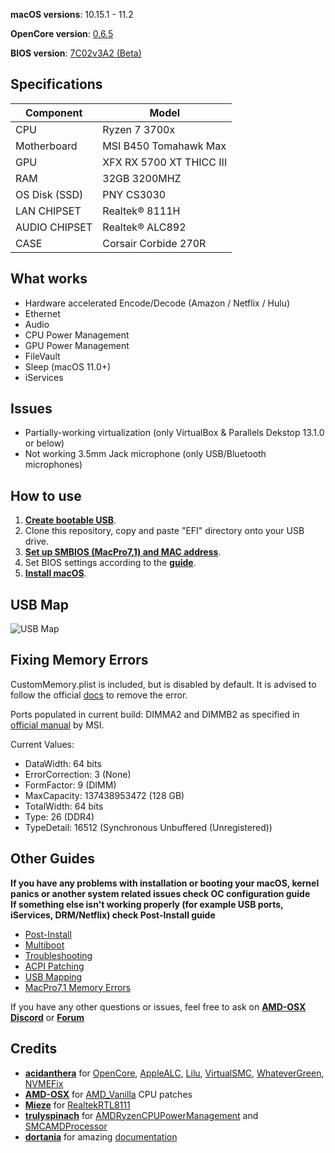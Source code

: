 **macOS versions**: 10.15.1 - 11.2

**OpenCore version**: [0.6.5](https://github.com/acidanthera/OpenCorePkg/releases/tag/0.6.5)

**BIOS version**: [7C02v3A2 (Beta)](https://download.msi.com/bos_exe/mb/7C02v3A2.zip)

## Specifications
| **Component** | **Model** |
| ------------- | --------- |
| CPU | Ryzen 7 3700x |
| Motherboard | MSI B450 Tomahawk Max |
| GPU | XFX RX 5700 XT THICC III |
| RAM | 32GB 3200MHZ |
| OS Disk (SSD) | PNY CS3030 |
| LAN CHIPSET | Realtek® 8111H|
| AUDIO CHIPSET | Realtek® ALC892 |
| CASE | Corsair Corbide 270R |

## What works
 - Hardware accelerated Encode/Decode (Amazon / Netflix / Hulu)
 - Ethernet 
 - Audio  
 - CPU Power Management
 - GPU Power Management
 - FileVault
 - Sleep (macOS 11.0+)
 - iServices

 ## Issues
  - Partially-working virtualization (only VirtualBox & Parallels Dekstop 13.1.0 or below)
  - Not working 3.5mm Jack microphone (only USB/Bluetooth microphones)

## How to use
  1. [**Create bootable USB**](https://dortania.github.io/OpenCore-Install-Guide/installer-guide/).  
  2. Clone this repository, copy and paste "EFI" directory onto your USB drive.
  3. [**Set up SMBIOS (MacPro7,1) and MAC address**](https://dortania.github.io/OpenCore-Post-Install/universal/iservices.html#generate-a-new-serial).  
  4. Set BIOS settings according to the [**guide**](https://dortania.github.io/OpenCore-Install-Guide/AMD/zen.html#amd-bios-settings).  
  5. [**Install macOS**](https://dortania.github.io/OpenCore-Install-Guide/installation/installation-process.html#booting-the-opencore-usb). 

## USB Map
![USB Map](https://user-images.githubusercontent.com/57127875/106383524-e618ee00-63c6-11eb-8094-d594a3bd30d9.png)

## Fixing Memory Errors

CustomMemory.plist is included, but is disabled by default. It is advised to follow the official [docs](https://dortania.github.io/OpenCore-Post-Install/universal/memory.html) to remove the error.   

Ports populated in current build: DIMMA2 and DIMMB2 as specified in [official manual](https://download.msi.com/archive/mnu_exe/mb/E7C02v1.5.pdf) by MSI.  

Current Values:
 - DataWidth: 64 bits
 - ErrorCorrection: 3 (None)
 - FormFactor: 9 (DIMM)
 - MaxCapacity: 137438953472 (128 GB)
 - TotalWidth: 64 bits
 - Type: 26 (DDR4)
 - TypeDetail: 16512 (Synchronous Unbuffered (Unregistered))

## Other Guides

**If you have any problems with installation or booting your macOS, kernel panics or another system related issues check OC configuration guide**  
**If something else isn't working properly (for example USB ports, iServices, DRM/Netflix) check Post-Install guide**

 - [Post-Install](https://dortania.github.io/OpenCore-Post-Install/)
 - [Multiboot](https://dortania.github.io/OpenCore-Post-Install/#multiboot)
 - [Troubleshooting](https://dortania.github.io/OpenCore-Post-Install/)
 - [ACPI Patching](https://dortania.github.io/Getting-Started-With-ACPI/)
 - [USB Mapping](https://dortania.github.io/OpenCore-Post-Install/usb/)
 - [MacPro7,1 Memory Errors](https://dortania.github.io/OpenCore-Post-Install/universal/memory.html)

If you have any other questions or issues, feel free to ask on [**AMD-OSX Discord**](https://discord.gg/EfCYAJW) or [**Forum**](https://forum.amd-osx.com)  

## Credits
- [**acidanthera**](https://github.com/acidanthera) for [OpenCore](https://github.com/acidanthera/OpenCorePkg), [AppleALC](https://github.com/acidanthera/AppleALC), [Lilu](https://github.com/acidanthera/Lilu), [VirtualSMC](https://github.com/acidanthera/VirtualSMC), [WhateverGreen](https://github.com/acidanthera/WhateverGreen),
    [NVMEFix](https://github.com/acidanthera/NVMeFix)
- [**AMD-OSX**](https://github.com/AMD-OSX) for [AMD_Vanilla](https://github.com/AMD-OSX/AMD_Vanilla) CPU patches
- [**Mieze**](https://github.com/Mieze) for [RealtekRTL8111](https://github.com/Mieze/RTL8111_driver_for_OS_X)
- [**trulyspinach**](https://github.com/trulyspinach) for [AMDRyzenCPUPowerManagement](https://github.com/trulyspinach/SMCAMDProcessor) and [SMCAMDProcessor](https://github.com/trulyspinach/SMCAMDProcessor)
- [**dortania**](https://github.com/dortania) for amazing [documentation](https://dortania.github.io/OpenCore-Install-Guide/)

